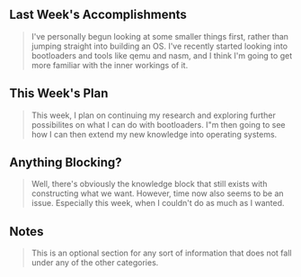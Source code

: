 ## Last Week's Accomplishments

> I've personally begun looking at some smaller things first, rather than jumping straight into building an OS. I've recently started looking into bootloaders and tools like qemu and nasm, and I think I'm going to get more familiar with the inner workings of it. 

## This Week's Plan

> This week, I plan on continuing my research and exploring further possibilites on what I can do with bootloaders. I"m then going to see how I can then extend my new knowledge into operating systems.

## Anything Blocking?

> Well, there's obviously the knowledge block that still exists with constructing what we want. However, time now also seems to be an issue. Especially this week, when I couldn't do as much as I wanted.

## Notes

> This is an optional section for any sort of information that does not fall under any of the other categories.
